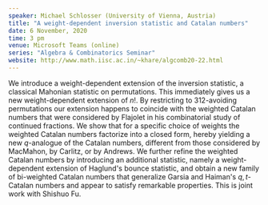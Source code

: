 ```yaml
---
speaker: Michael Schlosser (University of Vienna, Austria)
title: "A weight-dependent inversion statistic and Catalan numbers"
date: 6 November, 2020
time: 3 pm
venue: Microsoft Teams (online)
series: "Algebra & Combinatorics Seminar"
website: http://www.math.iisc.ac.in/~khare/algcomb20-22.html
---
```


We introduce a weight-dependent extension of the inversion statistic,
a classical Mahonian statistic on permutations.
This immediately gives us a new weight-dependent extension of $n!$.
By restricting to $312$-avoiding permutations our extension happens
to coincide with the weighted Catalan numbers that were considered
by Flajolet in his combinatorial study of continued fractions.
We show that for a specific choice of weights the weighted
Catalan numbers factorize into a closed form, hereby yielding a new
$q$-analogue of the Catalan numbers, different from
those considered by MacMahon, by Carlitz, or by Andrews.
We further refine the weighted Catalan numbers by introducing
an additional statistic, namely a weight-dependent extension of
Haglund's bounce statistic, and obtain a new family of bi-weighted
Catalan numbers that generalize Garsia and Haiman's $q,t$-Catalan
numbers and appear to satisfy remarkable properties.
This is joint work with Shishuo Fu.
